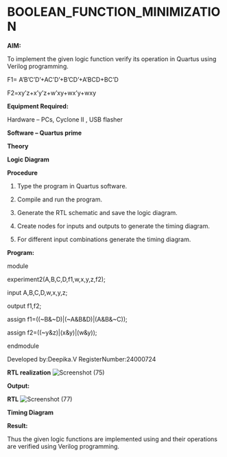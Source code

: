 # BOOLEAN_FUNCTION_MINIMIZATION

**AIM:**

To implement the given logic function verify its operation in Quartus using Verilog programming.

F1= A’B’C’D’+AC’D’+B’CD’+A’BCD+BC’D 

F2=xy’z+x’y’z+w’xy+wx’y+wxy

**Equipment Required:**

Hardware – PCs, Cyclone II , USB flasher

**Software – Quartus prime**

**Theory**

**Logic Diagram**

**Procedure**

1.	Type the program in Quartus software.

2.	Compile and run the program.

3.	Generate the RTL schematic and save the logic diagram.

4.	Create nodes for inputs and outputs to generate the timing diagram.

5.	For different input combinations generate the timing diagram.


**Program:**

 module
 
 experiment2(A,B,C,D,f1,w,x,y,z,f2);
 
 input A,B,C,D,w,x,y,z;
 
 output f1,f2;
 
 assign f1=((~B&~D)|(~A&B&D)|(A&B&~C));
 
 assign f2=((~y&z)|(x&y)|(w&y));
 
 endmodule


Developed by:Deepika.V
RegisterNumber:24000724


**RTL realization**
![Screenshot (75)](https://github.com/user-attachments/assets/bc733abd-29dc-4444-b977-928eebe4fd32)


**Output:**

**RTL**
![Screenshot (77)](https://github.com/user-attachments/assets/ad469786-51c0-4876-a8a6-4951ecae2c01)


**Timing Diagram**

**Result:**

Thus the given logic functions are implemented using and their operations are verified using Verilog programming.

